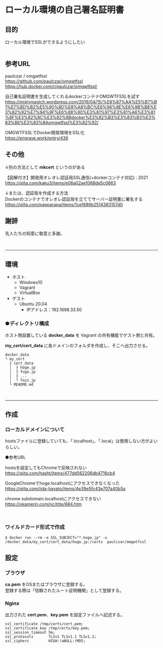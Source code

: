# ローカル環境の自己署名証明書

## 目的

ローカル環境でSSLができるようにしたい<br>
<br>

## 参考URL

paulczar / omgwtfssl<br>
https://github.com/paulczar/omgwtfssl  
https://hub.docker.com/r/paulczar/omgwtfssl/


自己署名証明書を生成してくれるdockerコンテナOMGWTFSSLを試す<br>
https://mistymagich.wordpress.com/2019/04/15/%E8%87%AA%E5%B7%B1%E7%BD%B2%E5%90%8D%E8%A8%BC%E6%98%8E%E6%9B%B8%E3%82%92%E7%94%9F%E6%88%90%E3%81%97%E3%81%A6%E3%81%8F%E3%82%8C%E3%82%8Bdocker%E3%82%B3%E3%83%B3%E3%83%86%E3%83%8Aomgwtfssl%E3%82%92/


OMGWTFSSLでDocker開発環境をSSL化<br>
https://engrave.work/entry/436


## その他

↓別の方法として **mkcert** というのがある  

【図解付き】開発用オレオレ認証局SSL通信(+dockerコンテナ対応) : 2021
https://qiita.com/kaku3/items/e06a02ae1068de5c0663


↓または、認証局を作成する方法  
Dockerのコンテナでオレオレ認証局を立ててサーバー証明書に署名する
https://qiita.com/papparapa/items/1cef886b2514383157d0


## 謝辞

先人たちの知恵に敬意と多謝。

<br>

---

## 環境

- ホスト
  - Windows10
  - Vagrant
  - VirtualBox
- ゲスト
  - Ubuntu 20.04
    - IPアドレス：192.1698.33.50


### ●ディレクトリ構成

ホスト側設置している **docker_data** を Vagrant の共有機能でゲスト側と共有。


**my_cert/cert_data** に各ドメインのフォルダを作成し、そこへ出力させる。

```
docker_data
└ my_cert
  ├ cert_data
  │  ├ hoge.jp
  │  ├ fuga.jp
  │  ├ ...
  │  └ fazz.jp
  └ README.md

```

<br>

---

## 作成

### ローカルドメインについて

hostsファイルに登録していても、「.localhost」、「.local」は使用しない方がよいらしい。  

●参考URL<br>

hostsを設定してもChromeで反映されない<br>
https://qiita.com/hasht/items/477dd562206db4716cb4

GoogleChromeでhoge.localhostにアクセスできなくなった<br>
https://qiita.com/iida-hayato/items/4e39e5fc43e707a40b5a

chrome subdomain.localhostにアクセスできない<br>
https://okamerin.com/nc/title/684.htm

<br>

### ワイルドカード形式で作成

```
$ docker run --rm -e SSL_SUBJECT="*.hoge.jp" -v /docker_data/my_cert/cert_data/hoge.jp:/certs  paulczar/omgwtfssl
```

## 設定

### ブラウザ

**ca.pem** をOSまたはブラウザに登録する。  
登録する際は「信頼されたルート証明機関」として登録する。


### Nginx

出力された **cert.pem**、**key.pem** を設定ファイルへ記述する。  


```
ssl_certificate /tmp/certs/cert.pem;
ssl_certificate_key /tmp/certs/key.pem;
ssl_session_timeout 5m;
ssl_protocols       TLSv1 TLSv1.1 TLSv1.2;
ssl_ciphers         HIGH:!aNULL:!MD5;
```
